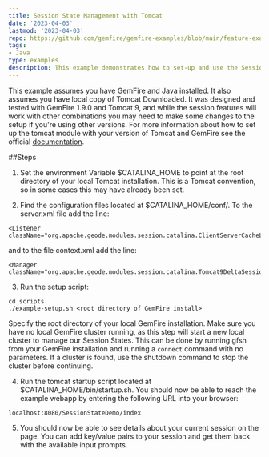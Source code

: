 ```yaml
---
title: Session State Management with Tomcat
date: '2023-04-03'
lastmod: '2023-04-03'
repo: https://github.com/gemfire/gemfire-examples/blob/main/feature-examples/sessionState
tags:
- Java
type: examples
description: This example demonstrates how to set-up and use the Session Management Module for Tomcat.
---
```


This example assumes you have GemFire and Java installed. It also assumes you have local copy of Tomcat Downloaded.
It was designed and tested with GemFire 1.9.0 and Tomcat 9, and while the session features will work with other combinations
you may need to make some changes to the setup if you're using other versions. For more information about how to set up
the tomcat module with your version of Tomcat and GemFire see the official [documentation](https://docs.vmware.com/en/VMware-GemFire/9.15/gf/tools_modules-http_session_mgmt-tomcat_installing_the_module.html).


##Steps

1. Set the environment Variable $CATALINA_HOME to point at the root directory of your local Tomcat installation. This is a
   Tomcat convention, so in some cases this may have already been set.

2. Find the configuration files located at $CATALINA_HOME/conf/. To the server.xml file add the line:

  ```
<Listener className="org.apache.geode.modules.session.catalina.ClientServerCacheLifecycleListener"/>
  ```

and to the file context.xml add the line:

  ```
<Manager className="org.apache.geode.modules.session.catalina.Tomcat9DeltaSessionManager"/> 
  ```

3. Run the setup script:

  ```
  cd scripts
  ./example-setup.sh <root directory of GemFire install>
  ```

Specify the root directory of your local GemFire installation. Make sure you have no local GemFire cluster running, as this step will start
a new local cluster to manage our Session States. This can be done by running gfsh from your GemFire installation and running a `connect`
command with no parameters. If a cluster is found, use the shutdown command to stop the cluster before continuing.

4. Run the tomcat startup script located at $CATALINA_HOME/bin/startup.sh. You should now be able to reach the example webapp by entering
   the following URL into your browser:
```
localhost:8080/SessionStateDemo/index
```

5. You should now be able to see details about your current session on the page. You can add key/value pairs to your session and get them
   back with the available input prompts. 